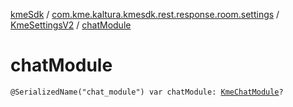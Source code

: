 [kmeSdk](../../index.md) / [com.kme.kaltura.kmesdk.rest.response.room.settings](../index.md) / [KmeSettingsV2](index.md) / [chatModule](./chat-module.md)

# chatModule

`@SerializedName("chat_module") var chatModule: `[`KmeChatModule`](../-kme-chat-module/index.md)`?`